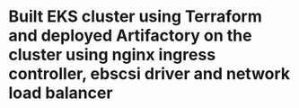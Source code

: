 # Built EKS cluster using Terraform and deployed Artifactory on the cluster using nginx ingress controller, ebscsi driver and network load balancer
